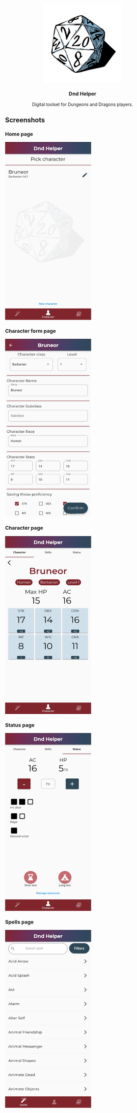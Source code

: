 <!-- PROJECT LOGO -->
<br />
<div align="center">
  <img src="assets/icons/app_icon_no_back.png" alt="Main page" width="256" height="256">

  <h3 align="center">Dnd Helper</h3>

  <p align="center">
    Digital toolset for Dungeons and Dragons players.
  </p>
</div>


<!-- ABOUT THE PROJECT -->
## Screenshots

### Home page
<img src="screenshots/home.jpg" alt="Main page" width="280" height="578">

### Character form page
<img src="screenshots/form.jpg" alt="Main page" width="280" height="578">

### Character page
<img src="screenshots/char.jpg" alt="Main page" width="280" height="578">

### Status page
<img src="screenshots/status.jpg" alt="Main page" width="280" height="578">


### Spells page
<img src="screenshots/spells.jpg" alt="Main page" width="280" height="578">


